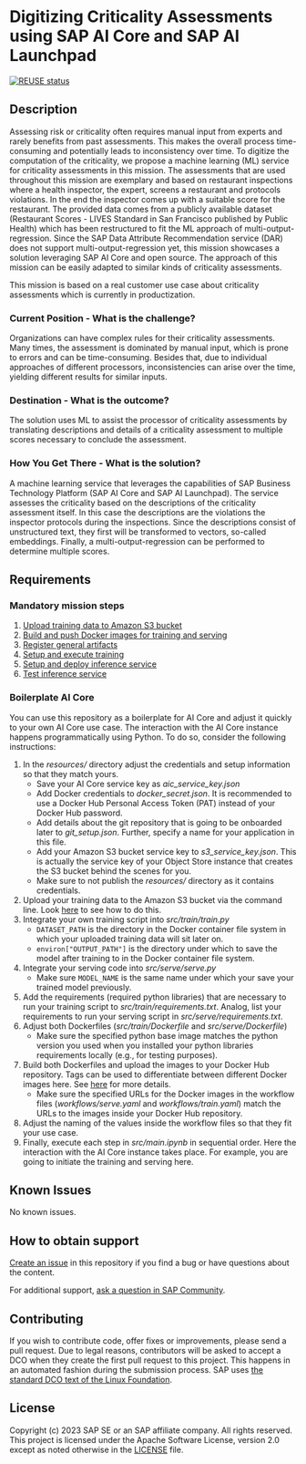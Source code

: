 # Digitizing Criticality Assessments using SAP AI Core and SAP AI Launchpad

[![REUSE status](https://api.reuse.software/badge/github.com/SAP-samples/aicore-multioutput-regression-restaurant-inspections)](https://api.reuse.software/info/github.com/SAP-samples/aicore-multioutput-regression-restaurant-inspections)

## Description

Assessing risk or criticality often requires manual input from experts and rarely benefits
from past assessments. This makes the overall process time-consuming and potentially leads
to inconsistency over time. To digitize the computation of the criticality, we propose a
machine learning (ML) service for criticality assessments in this mission. The
assessments that are used throughout this mission are exemplary and based on restaurant
inspections where a health inspector, the expert, screens a restaurant and protocols
violations. In the end the inspector comes up with a suitable score for the
restaurant. The provided data comes from a publicly available dataset
(Restaurant Scores - LIVES Standard in San Francisco published by Public Health) which has
been restructured to fit the ML approach of multi-output-regression. Since the SAP Data Attribute Recommendation service
(DAR) does not support multi-output-regression yet, this mission showcases a solution
leveraging SAP AI Core and open source. The approach of this mission can be easily adapted
to similar kinds of criticality assessments.

This mission is based on a real customer use case about criticality assessments which is currently in productization.

### Current Position - What is the challenge?

Organizations can have complex rules for their criticality assessments. Many times, the
assessment is dominated by manual input, which is prone to errors and can be time-consuming.
Besides that, due to individual approaches of different processors, inconsistencies can
arise over the time, yielding different results for similar inputs.

### Destination - What is the outcome?

The solution uses ML to assist the processor of criticality assessments by translating descriptions and details of a criticality assessment to multiple scores necessary to conclude the assessment.

### How You Get There - What is the solution?

A machine learning service that leverages the capabilities of SAP Business Technology Platform
(SAP AI Core and SAP AI Launchpad). The service assesses the criticality based on the descriptions of the criticality
assessment itself. In this case the descriptions are the violations the
inspector protocols during the inspections. Since the descriptions consist of unstructured
text, they first will be transformed to vectors, so-called embeddings. Finally,
a multi-output-regression can be performed to determine multiple scores.

## Requirements

### Mandatory mission steps

1. [Upload training data to Amazon S3 bucket](mission/upload-data-s3.md)
2. [Build and push Docker images for training and serving](mission/build-push-docker-imgs.md)
3. [Register general artifacts](mission/register-general-artifacts.md)
4. [Setup and execute training](mission/setup-execution-training.md)
5. [Setup and deploy inference service](mission/setup-deployment-inference-service.md)
6. [Test inference service](mission/test-deployed-service.md)

### Boilerplate AI Core

You can use this repository as a boilerplate for AI Core and adjust it quickly to your own AI Core
use case. The interaction with the AI Core instance happens programmatically using Python.
To do so, consider the following instructions:

1. In the _resources/_ directory adjust the credentials and setup information so that
   they match yours.
   - Save your AI Core service key as _aic_service_key.json_
   - Add Docker credentials to _docker_secret.json_. It is recommended to use a Docker Hub Personal Access
     Token (PAT) instead of your Docker Hub password.
   - Add details about the git repository that is going to be onboarded later to
     _git_setup.json_. Further, specify a name for your application in this file.
   - Add your Amazon S3 bucket service key to _s3_service_key.json_. This is actually the
     service key of your Object Store instance that creates the S3 bucket behind the
     scenes for you.
   - Make sure to not publish the _resources/_ directory as it contains credentials.
2. Upload your training data to the Amazon S3 bucket via the command line. Look [here](mission/upload-data-s3.md)
   to see how to do this.
3. Integrate your own training script into _src/train/train.py_
   - `DATASET_PATH` is the directory in the Docker container file system in which your uploaded
     training data will sit later on.
   - `environ["OUTPUT_PATH"]` is the directory under which to save the model after training
     to in the Docker container file system.
4. Integrate your serving code into _src/serve/serve.py_
   - Make sure `MODEL_NAME` is the same name under which your save your trained model previously.
5. Add the requirements (required python libraries) that are necessary to run your
   training script to _src/train/requirements.txt_. Analog, list your requirements to run
   your serving script in _src/serve/requirements.txt_.
6. Adjust both Dockerfiles (_src/train/Dockerfile_ and _src/serve/Dockerfile_)
   - Make sure the specified python base image matches the python version you used when you
     installed your python libraries requirements locally (e.g., for testing purposes).
7. Build both Dockerfiles and upload the images to your Docker Hub repository. Tags can be used to differentiate between
   different Docker images here. See [here](mission/build-push-docker-imgs.md) for more
   details.
   - Make sure the specified URLs for the Docker images in the workflow files
     (_workflows/serve.yaml_ and _workflows/train.yaml_) match the URLs to the images
     inside your Docker Hub repository.
8. Adjust the naming of the values inside the workflow files so that they fit your use
   case.
9. Finally, execute each step in _src/main.ipynb_ in sequential order. Here the
   interaction with the AI Core instance takes place. For example, you are going to
   initiate the training and serving here.

## Known Issues
No known issues.

## How to obtain support

[Create an issue](https://github.com/SAP-samples/<repository-name>/issues) in this repository if you find a bug or have questions about the content.

For additional support, [ask a question in SAP Community](https://answers.sap.com/questions/ask.html).

## Contributing

If you wish to contribute code, offer fixes or improvements, please send a pull request. Due to legal reasons, contributors will be asked to accept a DCO when they create the first pull request to this project. This happens in an automated fashion during the submission process. SAP uses [the standard DCO text of the Linux Foundation](https://developercertificate.org/).

## License

Copyright (c) 2023 SAP SE or an SAP affiliate company. All rights reserved. This project is licensed under the Apache Software License, version 2.0 except as noted otherwise in the [LICENSE](LICENSE) file.
